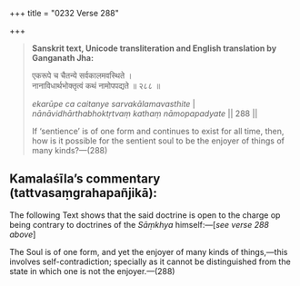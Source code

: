 +++
title = "0232 Verse 288"

+++
> **Sanskrit text, Unicode transliteration and English translation by Ganganath Jha:** 
>
> एकरूपे च चैतन्ये सर्वकालमवस्थिते ।  
> नानाविधार्थभोक्तृत्वं कथं नामोपपद्यते ॥ २८८ ॥ 
>
> *ekarūpe ca caitanye sarvakālamavasthite* \|  
> *nānāvidhārthabhoktṛtvaṃ kathaṃ nāmopapadyate* \|\| 288 \|\| 
>
> If ‘sentience’ is of one form and continues to exist for all time, then, how is it possible for the sentient soul to be the enjoyer of things of many kinds?—(288)



## Kamalaśīla’s commentary (tattvasaṃgrahapañjikā):

The following Text shows that the said doctrine is open to the charge op being contrary to doctrines of the *Sāṃkhya* himself:—[*see verse 288 above*]

The Soul is of one form, and yet the enjoyer of many kinds of things,—this involves self-contradiction; specially as it cannot be distinguished from the state in which one is not the enjoyer.—(288)


